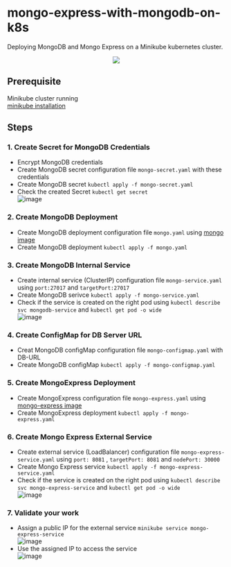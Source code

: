 # mongo-express-with-mongodb-on-k8s
Deploying MongoDB and Mongo Express on a Minikube kubernetes cluster.
<div align="center">
<img src="https://user-images.githubusercontent.com/47721226/222544094-24782066-4c50-41f7-bc8a-2f94cab0b0e6.png">
</div>

## Prerequisite
Minikube cluster running \
[minikube installation](https://minikube.sigs.k8s.io/docs/start/)

## Steps
### 1. Create Secret for MongoDB Credentials
* Encrypt MongoDB credentials
* Create MongoDB secret configuration file `mongo-secret.yaml` with these credentials 
* Create MongoDB secret `kubectl apply -f mongo-secret.yaml`
* Check the created Secret `kubectl get secret`\
![image](https://user-images.githubusercontent.com/47721226/222548184-5a74846d-ac0f-4ed9-b5d1-749da67a3260.png)

### 2. Create MongoDB Deployment
* Create MongoDB deployment configuration file `mongo.yaml` using [mongo image](https://hub.docker.com/_/mongo)
* Create MongoDB deployment `kubectl apply -f mongo.yaml`

### 3. Create MongoDB Internal Service
* Create internal service (ClusterIP) configuration file `mongo-service.yaml` using `port:27017` and `targetPort:27017`
* Create MongoDB serivce `kubectl apply -f mongo-service.yaml`
* Check if the service is created on the right pod using `kubectl describe svc mongodb-service` and `kubectl get pod -o wide`\
![image](https://user-images.githubusercontent.com/47721226/222553545-d8b4641c-481f-4d23-8909-2d512661c0c7.png)

### 4. Create ConfigMap for DB Server URL
* Creat MongoDB configMap configuration file `mongo-configmap.yaml` with DB-URL
* Create MongoDB configMap `kubectl apply -f mongo-configmap.yaml`

### 5. Create MongoExpress Deployment
* Create MongoExpress configuration file `mongo-express.yaml` using [mongo-express image](https://hub.docker.com/_/mongo-express)
* Create MongoExpress deployment `kubectl apply -f mongo-express.yaml`

### 6. Create Mongo Express External Service
* Create external service (LoadBalancer) configuration file `mongo-express-service.yaml` using `port: 8081` , `targetPort: 8081` and `nodePort: 30000`
* Create Mongo Express service `kubectl apply -f mongo-express-service.yaml`
* Check if the service is created on the right pod using `kubectl describe svc mongo-express-service` and `kubectl get pod -o wide`\
![image](https://user-images.githubusercontent.com/47721226/222558080-f4b3ff05-c213-4d95-8759-663ab81f99c9.png)

### 7. Validate your work
* Assign a public IP for the external service `minikube service mongo-express-service`\
![image](https://user-images.githubusercontent.com/47721226/222560452-1979e71d-a02b-4cfe-aac0-7a80b156e562.png)
* Use the assigned IP to access the service\
![image](https://user-images.githubusercontent.com/47721226/222560605-1b0481e7-0ed7-44a2-a8af-dcd3ef85c293.png)

